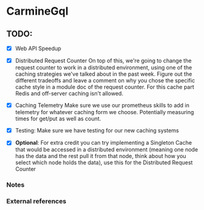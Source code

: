 # CarmineGql

## TODO:
  - [x] Web API Speedup
  - [x] Distributed Request Counter
        On top of this, we're going to change the request counter to work in a distributed environment, using one of the caching strategies we've talked about in the past week. 
        Figure out the different tradeoffs and leave a comment on why you chose the specific cache style in a module doc of the request counter. 
        For this cache part Redis and off-server caching isn't allowed.
  - [x] Caching Telemetry
        Make sure we use our prometheus skills to add in telemetry for whatever caching form we choose. 
        Potentially measuring times for get/put as well as count.
  - [x] Testing: Make sure we have testing for our new caching systems

  - [x] **Optional**: For extra credit you can try implementing a Singleton Cache that would be accessed in a distributed environment (meaning one node has the data and the rest pull it from that node, think about how you select which node holds the data), use this for the Distributed Request Counter

### Notes


### External references
[1]: https://learn-elixir.dev/blogs/using-caching-to-speed-up-large-data-returns-by-1000x
